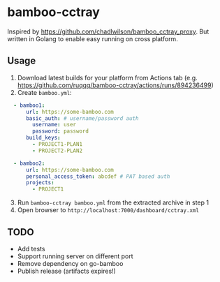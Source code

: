# bamboo-cctray

Inspired by https://github.com/chadlwilson/bamboo_cctray_proxy. But written in Golang to enable easy running on cross platform.

## Usage
1. Download latest builds for your platform from Actions tab (e.g. https://github.com/ruqqq/bamboo-cctray/actions/runs/894236499)
2. Create `bamboo.yml`:
```yaml
  - bamboo1:
      url: https://some-bamboo.com
      basic_auth: # username/password auth
        username: user
        password: password
      build_keys:
        - PROJECT1-PLAN1
        - PROJECT2-PLAN2

  - bamboo2:
      url: https://some-bamboo.com
      personal_access_token: abcdef # PAT based auth
      projects:
        - PROJECT1
```
3. Run `bamboo-cctray bamboo.yml` from the extracted archive in step 1
4. Open browser to `http://localhost:7000/dashboard/cctray.xml`

## TODO
- Add tests
- Support running server on different port
- Remove dependency on go-bamboo
- Publish release (artifacts expires!)
